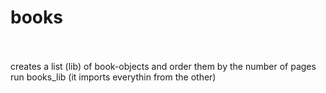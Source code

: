 # books
<br>
<br>creates a list (lib) of book-objects and order them by the number of pages 
<br>run books_lib (it imports everythin from the other)
